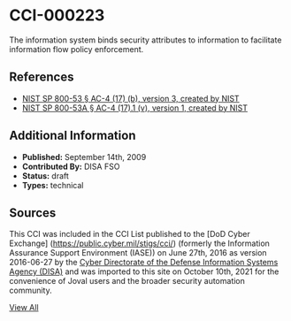 # CCI-000223

The information system binds security attributes to information to facilitate information flow policy enforcement.

## References ##

* [NIST SP 800-53 § AC-4 (17) (b), version 3, created by NIST](http://csrc.nist.gov/publications/PubsSPs.html)
* [NIST SP 800-53A § AC-4 (17).1 (v), version 1, created by NIST](http://csrc.nist.gov/publications/PubsSPs.html)


## Additional Information ##

* **Published:** September 14th, 2009
* **Contributed By:** DISA FSO
* **Status:** draft
* **Types:** technical

## Sources ##

This CCI was included in the CCI List published to the [DoD Cyber Exchange]
(https://public.cyber.mil/stigs/cci/) (formerly the Information Assurance Support Environment
(IASE)) on June 27th, 2016 as version 2016-06-27 by the [Cyber Directorate of the Defense 
Information Systems Agency (DISA)](https://public.cyber.mil/about-cyber/) and was imported to 
this site on October 10th, 2021 for the convenience of Joval users and the broader security automation community.

[View All](../README.md)
